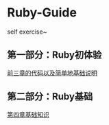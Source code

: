 # Ruby-Guide

self exercise~

## 第一部分：Ruby初体验
[前三章的代码以及简单地基础说明](https://github.com/wnz27/Ruby-Guide/tree/master/Ruby_Part_One)

## 第二部分：Ruby基础
[第四章基础知识](https://github.com/wnz27/Ruby-Guide/blob/master/Ruby_Part_Two_Ruby_basic/chapter4_object_variable_constant/4_basicKnowledge.md)
